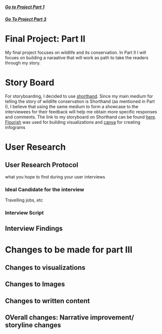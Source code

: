 ##### [Go to Project Part 1](FinalProject1.md)

##### [Go To Project Part 3](FinalProject3.md)

# Final Project: Part II
My final project focuses on wildlife and its conservation. In Part II I will focues on building a naraative that will work as path to take the readers through my story.

# Story Board
For storyboarding, I decided to use [shorthand](https://shorthand.com/). Since my main medium for telling the story of wildlife conservation is Shorthand (as mentioned in Part I), I believe that using the same medium to form a showcase to the interviewees for their feedback will help me obtain more specific responses and comments. 
The link to my storyboard on Shorthand can be found [here](). [Flourish](https://flourish.studio/) was used for building visualizations and [canva](https://www.canva.com/) for creating infograms

# User Research

## User Research Protocol
what you hope to find during your user interviews

### Ideal Candidate for the interview 
Travelling jobs, etc

### Interview Script

## Interview Findings

# Changes to be made for part III
## Changes to visualizations
## Changes to Images
## Changes to written content
## OVerall changes: Narrative improvement/ storyline changes
